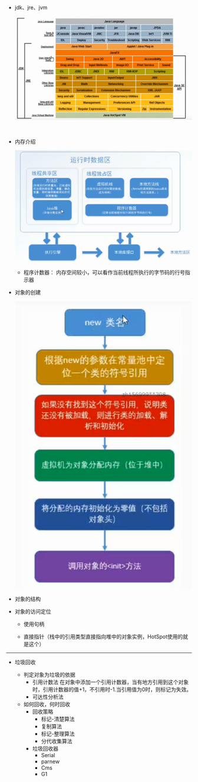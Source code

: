 - jdk、jre、jvm

  ![1568478178929](assets/1568478178929.png)

  ​

- 内存介绍

  ![1568478415715](assets/1568478415715.png)

  - 程序计数器：
    内存空间较小，可以看作当前线程所执行的字节码的行号指示器

- 对象的创建

  ![1568478728884](assets/1568478728884.png)

- 对象的结构

- 对象的访问定位

  - 使用句柄

  - 直接指针（栈中的引用类型直接指向堆中的对象实例，HotSpot使用的就是这个）

----



- 垃圾回收

  - 判定对象为垃圾的依据
    - 引用计数法
      在对象中添加一个引用计数器，当有地方引用到这个对象时，引用计数器的值+1，不引用时-1.当引用值为0时，则标记为失效。
    - 可达性分析法
  - 如何回收，何时回收
    - 回收策略
      - 标记-清楚算法
      - 复制算法
      - 标记-整理算法
      - 分代收集算法
    - 垃圾回收器
      - Serial
      - parnew
      - Cms
      - G1
